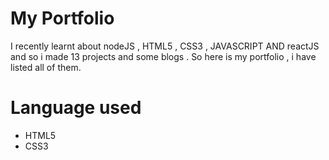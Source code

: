 # My Portfolio 

I recently learnt about nodeJS , HTML5 , CSS3 , JAVASCRIPT AND reactJS and so i made 13 projects and some  blogs .
So here is my portfolio , i have listed all of them.

# Language used 
- HTML5
- CSS3
